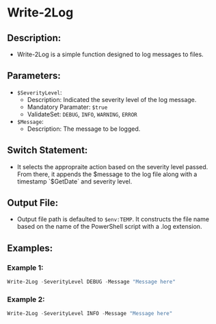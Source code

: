 # Write-2Log
 ## Description:
 * Write-2Log is a simple function designed to log messages to files.

## Parameters:
* `$SeverityLevel`:
    * Description: Indicated the severity level of the log message.
    * Mandatory Paramater: `$true`
    * ValidateSet: `DEBUG`, `INFO`, `WARNING`, `ERROR`
* `$Message`:
    * Description: The message to be logged.

## Switch Statement:
* It selects the appropraite action based on the severity level passed. From there, it appends the $message to the log file along with a timestamp `$GetDate` and severity level.

## Output File:
* Output file path is defaulted to `$env:TEMP`. It constructs the file name based on the name of the PowerShell script with a .log extension.

## Examples:
### Example 1:
```powershell
Write-2Log -SeverityLevel DEBUG -Message "Message here"
```
### Example 2:
```powershell
Write-2Log -SeverityLevel INFO -Message "Message here"
```
